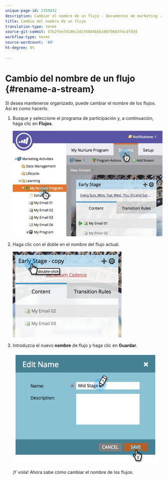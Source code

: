```yaml
---
unique-page-id: 2359832
description: Cambiar el nombre de un flujo - Documentos de marketing - Documentación del producto
title: Cambio del nombre de un flujo
translation-type: tm+mt
source-git-commit: 47b2fee7d146c3dc558d4bbb10070683f4cdfd3d
workflow-type: tm+mt
source-wordcount: '60'
ht-degree: 0%

---
```



# Cambio del nombre de un flujo {#rename-a-stream}

Si desea mantenerse organizado, puede cambiar el nombre de los flujos. Así es como hacerlo.

1. Busque y seleccione el programa de participación y, a continuación, haga clic en **Flujos**.

   ![](assets/cloneasteam-1.jpg)

1. Haga clic con el doble en el nombre del flujo actual.

   ![](assets/image2014-9-15-17-3a4-3a10.png)

1. Introduzca el nuevo **nombre** de flujo y haga clic en **Guardar**.

   ![](assets/image2014-9-15-17-3a4-3a14.png)

   ¡Y voila! Ahora sabe cómo cambiar el nombre de los flujos.

